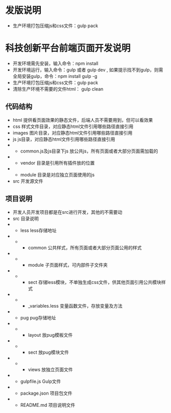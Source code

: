 # 发版说明
- 生产环境打包压缩js和css文件：gulp pack

# 科技创新平台前端页面开发说明
- 开发环境需先安装，输入命令：npm install 
- 开发环境运行，输入命令：gulp 或者 gulp dev , 如果提示找不到gulp，则需全局安装gulp，命令：npm install gulp -g
- 生产环境打包压缩js和css文件：gulp pack
- 清除生产环境不需要的文件html： gulp clean

## 代码结构
- html 提供看页面效果的静态文件，后端人员不需要用到，但可以看效果
- css 样式文件目录，对应静态html文件引用哪些路径直接引用
- images 图片目录，对应静态html文件引用哪些路径直接引用
- js js目录，对应静态html文件引用哪些路径直接引用
- - common.js及js目录下js 放公共js，所有页面或者大部分页面需加载的
- - vendor 目录是引用所有插件放的位置
- - module 目录是对应独立页面使用的js
- src 开发源文件

## 项目说明
- 开发人员开发项目都是在src进行开发，其他的不需要动
- src 目录说明
- - less less存储地址
- - - common 公共样式，所有页面或者大部分页面公用的样式
- - - module 子页面样式，可内部件子文件夹
- - - sect 存储less模块，不单独生成css文件，供其他页面引用公共模块样式
- - - _variables.less 变量函数文件，存放变量及方法
- - pug pug存储地址
- - - layout 放pug模板文件
- - - sect 放pug模块文件
- - - views 放独立页面文件
- - gulpfile.js Gulp文件
- - package.json 项目包文件
- - README.md 项目说明文件





